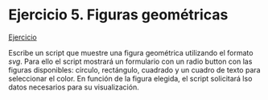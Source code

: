 #  Ejercicio 5. Figuras geométricas

[Ejercicio](http://cpd.iesgrancapitan.org:9118/~cemuja/ra3/e5)

Escribe un script que muestre una figura geométrica utilizando el formato *svg*. Para ello el script mostrará un formulario con un radio button con las figuras disponibles: círculo, rectángulo, cuadrado y un cuadro de texto para seleccionar el color. En función de la figura elegida, el script solicitará lso datos necesarios para su visualización.